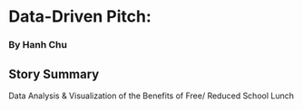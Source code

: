 # Data-Driven Pitch: 
### By Hanh Chu
## Story Summary 

Data Analysis &amp; Visualization of the Benefits of Free/ Reduced School Lunch 
